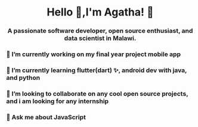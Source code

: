 <h1 align="center">Hello 👋,I'm Agatha! 🌴 </h1>
<h3 align="center">A passionate software developer, open source enthusiast, and data scientist in Malawi.</h3>

                                                     

### 🔭 I’m currently working on my final year project mobile app
### 🌱 I’m currently learning flutter(dart) ✨, android dev with java, and python
### 👯 I’m looking to collaborate on any cool open source projects, and i am looking for any  internship
### 💬 Ask me about JavaScript

<!--
**agatha-chituwa/agatha-chituwa** is a ✨ _special_ ✨ repository because its `README.md` (this file) appears on your GitHub profile.

Here are some ideas to get you started:
-👨‍💻 All of my projects are available at https://github.com/agatha-chituwa
- 📫 How to reach me: ...
- 😄 Pronouns: ...
- ⚡ Fun fact: ...
-->
